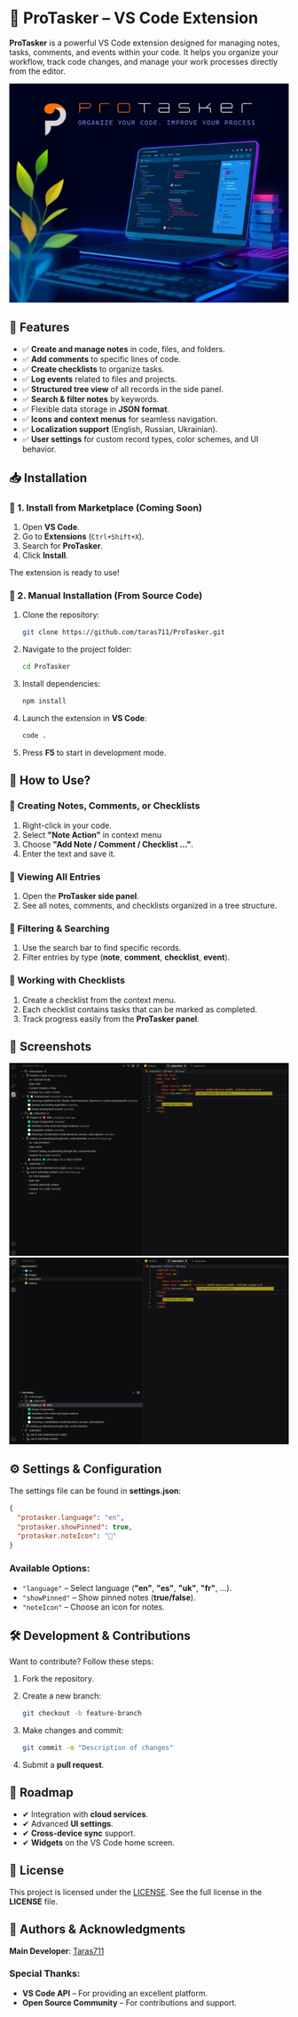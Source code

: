# 📌 ProTasker – VS Code Extension

**ProTasker** is a powerful VS Code extension designed for managing notes, tasks, comments, and events within your code. It helps you organize your workflow, track code changes, and manage your work processes directly from the editor.

![ProTasker Banner](icons/protasker_banner.jpg)

## 🚀 Features

- ✅ **Create and manage notes** in code, files, and folders.
- ✅ **Add comments** to specific lines of code.
- ✅ **Create checklists** to organize tasks.
- ✅ **Log events** related to files and projects.
- ✅ **Structured tree view** of all records in the side panel.
- ✅ **Search & filter notes** by keywords.
- ✅ Flexible data storage in **JSON format**.
- ✅ **Icons and context menus** for seamless navigation.
- ✅ **Localization support** (English, Russian, Ukrainian).
- ✅ **User settings** for custom record types, color schemes, and UI behavior.

## 📥 Installation

### 📌 1. Install from Marketplace (Coming Soon)
1. Open **VS Code**.
2. Go to **Extensions** (`Ctrl+Shift+X`).
3. Search for **ProTasker**.
4. Click **Install**.

The extension is ready to use!

### 📌 2. Manual Installation (From Source Code)
1. Clone the repository:

   ```bash
   git clone https://github.com/taras711/ProTasker.git
   ```

2. Navigate to the project folder:

   ```bash
   cd ProTasker
   ```

3. Install dependencies:

   ```bash
   npm install
   ```

4. Launch the extension in **VS Code**:

   ```bash
   code .
   ```

5. Press **F5** to start in development mode.

## 📖 How to Use?

### 🔹 Creating Notes, Comments, or Checklists
1. Right-click in your code.
2. Select **"Note Action"** in context menu
3. Choose **"Add Note / Comment / Checklist ..."**.
4. Enter the text and save it.

### 🔹 Viewing All Entries
1. Open the **ProTasker side panel**.
2. See all notes, comments, and checklists organized in a tree structure.

### 🔹 Filtering & Searching
1. Use the search bar to find specific records.
2. Filter entries by type (**note**, **comment**, **checklist**, **event**).

### 🔹 Working with Checklists
1. Create a checklist from the context menu.
2. Each checklist contains tasks that can be marked as completed.
3. Track progress easily from the **ProTasker panel**.

## 📸 Screenshots


![ProTasker Panel](icons/Screenshots/2025-03-16%20165011.png) ![Create Note](icons/Screenshots/2025-03-16%20165043.png)

## ⚙️ Settings & Configuration

The settings file can be found in **settings.json**:

```json
{
  "protasker.language": "en",
  "protasker.showPinned": true,
  "protasker.noteIcon": "📌"
}
```

### Available Options:

- `"language"` – Select language (**"en"**, **"es"**, **"uk"**, **"fr"**, ...).
- `"showPinned"` – Show pinned notes (**true/false**).
- `"noteIcon"` – Choose an icon for notes.

## 🛠 Development & Contributions

Want to contribute? Follow these steps:

1. Fork the repository.
2. Create a new branch:

   ```bash
   git checkout -b feature-branch
   ```

3. Make changes and commit:

   ```bash
   git commit -m "Description of changes"
   ```

4. Submit a **pull request**.

## 📌 Roadmap

- ✔ Integration with **cloud services**.
- ✔ Advanced **UI settings**.
- ✔ **Cross-device sync** support.
- ✔ **Widgets** on the VS Code home screen.

## 📜 License

This project is licensed under the [LICENSE](./LICENSE). See the full license in the **LICENSE** file.

## 👥 Authors & Acknowledgments

**Main Developer**: [Taras711](https://github.com/taras711)

### Special Thanks:
- **VS Code API** – For providing an excellent platform.
- **Open Source Community** – For contributions and support.
```
